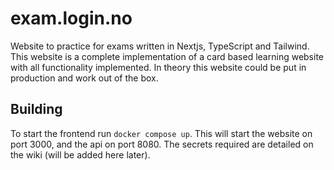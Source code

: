 # exam.login.no
Website to practice for exams written in Nextjs, TypeScript and Tailwind.
This website is a complete implementation of a card based learning website with all functionality implemented.
In theory this website could be put in production and work out of the box.

## Building
To start the frontend run `docker compose up`. This will start the website on port 3000, and the api on port 8080. The secrets required are detailed on the wiki (will be added here later).